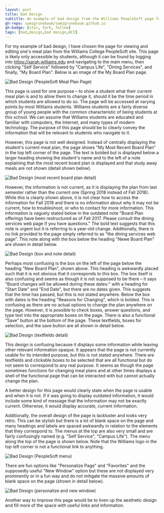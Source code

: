 ```yaml
---
layout: post
title: Bad Design
subtitle: An example of bad design from the Williams PeopleSoft page for changing meal plans
gh-repo: samzgrunebaum/samzgrunebaum.github.io
gh-badge: [star, fork, follow]
tags: [bad,design,bad design,HCI]
---
```


  For my example of bad design, I have chosen the page for viewing and editing one's meal plan from the Williams College PeopleSoft site. This page is likely only accessible by students, although it can be found by logging into <https://sarah.williams.edu> and navigating to the main menu, then clicking "Self Service" followed by "Campus Life", "Dining Services", and finally, "My Board Plan". Below is an image of the My Board Plan page. 

![Bad Design (PeopleSoft Meal Plan Page)](https://raw.githubusercontent.com/samzgrunebaum/samzgrunebaum.github.io/master/_posts/Screen%20Shot%202018-09-10%20at%205.00.25%20PM.png)

  This page is used for one purpose – to show a student what their current meal plan is and to allow them to change it, should it be the time period in which students are allowed to do so. The page will be accessed at varying points by most Williams students. Williams students are a fairly diverse group of young people with the common characteristic of being students at this school. We can assume that Williams students are educated and familiar with computers, the Internet, and many types of modern technology. The purpose of this page should be to clearly convey the information that will be relevant to students who navigate to it. 

  However, this page is not well designed. Instead of centrally displaying the student's current meal plan, the page shows "My Most Recent Board Plan" in the top left corner of the page. The text is bolded but is displayed below a larger heading showing the student's name and to the left of a note explaining that the most recent board plan is displayed and that study away meals are not shown (detail shown below). 
  
![Bad Design (most recent board plan detail)](https://raw.githubusercontent.com/samzgrunebaum/samzgrunebaum.github.io/master/_posts/Screen%20Shot%202018-09-10%20at%208.46.42%20PM.png)
  
  However, the information is not current, as it is displaying the plan from last semester rather than the current one (Spring 2018 instead of Fall 2018). While this is clearly shown above, it is not clear how to access the information for Fall 2018 and there is no information about why it may not be current, how to troubleshoot, or who to contact for more information. This information is vaguely stated below in the outdated note "Board Plan offerings have been restructured as of Fall 2017. Please consult the dining services web page if you have questions." The bold text suggests that this note is urgent but it is referring to a year-old change. Additionally, there is no link provided to the page simply referred to as "the dining services web page". This note along with the box below the heading "Newe Board Plan" are shown in detail below.
  
![Bad Design (box and note detail)](https://raw.githubusercontent.com/samzgrunebaum/samzgrunebaum.github.io/master/_posts/Screen%20Shot%202018-09-10%20at%208.46.54%20PM.png)
  
  Perhaps most confusing is the box on the left of the page below the heading "New Board Plan", shown above. This heading is awkwardly placed such that it is not obvious that it corresponds to this box. The box itself is also confusing and seems as though it is not supposed to be there – it says "Board changes will be allowed during these dates:" with a heading for "Start Date" and "End Date", but there are no dates given. This suggests that the time has passed, but this is not stated anywhere. Below the box with dates is the heading "Reasons for Changing", which is bolded. This is confusing as there are no actual options to change the plan anywhere on the page. However, it is possible to check boxes, answer questions, and type text into the appropriate boxes on the page. There is also a functional "Save" button at the bottom of the page. These textfields, boxes for selection, and the save button are all shown in detail below.
  
![Bad Design (textfields detail)](https://raw.githubusercontent.com/samzgrunebaum/samzgrunebaum.github.io/master/_posts/Screen%20Shot%202018-09-10%20at%208.47.04%20PM.png)
  
  This design is confusing because it displays some information while leaving other relevant information opaque. It appears that the page is not currently usable for its intended purpose, but this is not stated anywhere. There are textfields and clickable boxes to be selected that are all functional but do not seem to correspond to any real purpose. It seems as though the page sometimes functions for changing meal plans and at other times displays a shell of the functional page that can be interacted with but cannot actually change the plan.
  
  A better design for this page would clearly state when the page is usable and when it is not. If it was going to display outdated information, it would include some kind of message that the information may not be exactly current. Otherwise, it would display accurate, current information. 
  
  Additionally, the overall design of the page is lackluster and looks very retro. This can be stylish but there is a lot of blank space on the page and many headings and labels are spaced awkwardly in relation to the elements that they correspond to. The menus at the top are also very small and are fairly confusingly named (e.g. "Self Service", "Campus Life"). The menu along the top of the page is shown below. Note that the Williams logo in the top left corner is not a functional link to anything.
  
![Bad Design (PeopleSoft menu)](https://raw.githubusercontent.com/samzgrunebaum/samzgrunebaum.github.io/master/_posts/Screen%20Shot%202018-09-10%20at%208.47.17%20PM.png)
  
  There are fun options like "Personalize Page" and "Favorites" and the supposedly useful "New Window" option but these are not displayed very prominently or in a fun way and do not mitigate the massive amounts of blank space on the page (shown in detail below). 
  
![Bad Design (personalize and new window)](https://raw.githubusercontent.com/samzgrunebaum/samzgrunebaum.github.io/master/_posts/Screen%20Shot%202018-09-10%20at%208.47.11%20PM.png)  
  
  Another way to improve this page would be to liven up the aesthetic design and fill more of the space with useful links and information.
